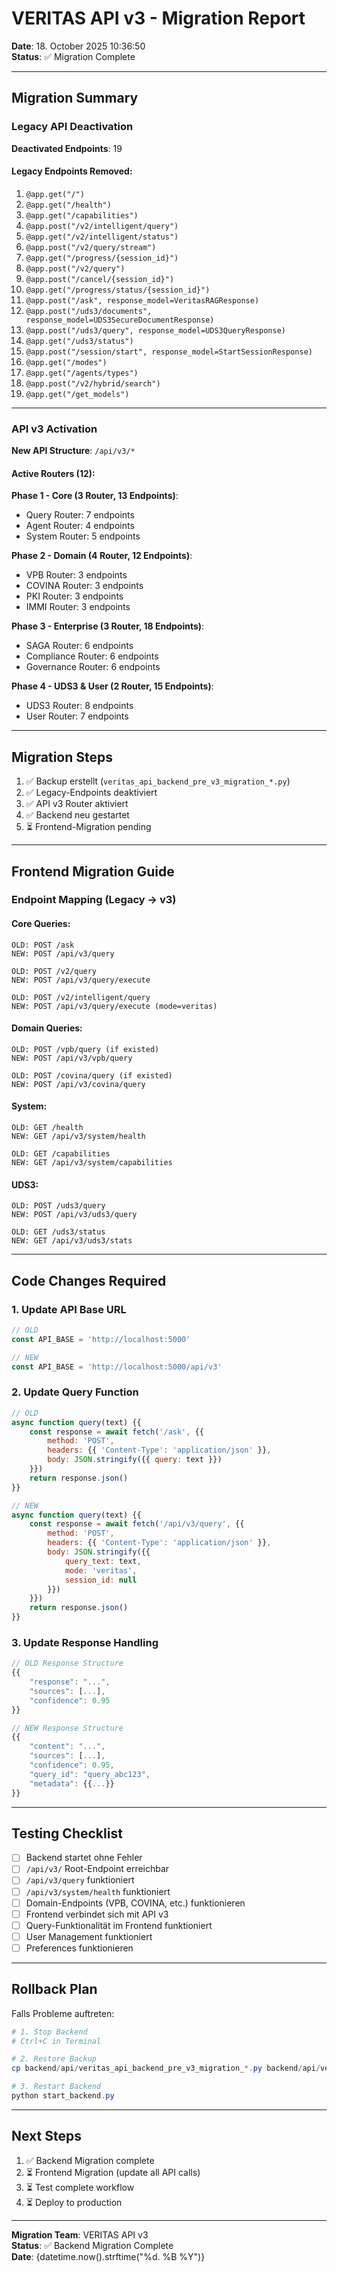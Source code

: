 # VERITAS API v3 - Migration Report

**Date**: 18. October 2025 10:36:50  
**Status**: ✅ Migration Complete

---

## Migration Summary

### Legacy API Deactivation

**Deactivated Endpoints**: 19

#### Legacy Endpoints Removed:
1. `@app.get("/")`
2. `@app.get("/health")`
3. `@app.get("/capabilities")`
4. `@app.post("/v2/intelligent/query")`
5. `@app.get("/v2/intelligent/status")`
6. `@app.post("/v2/query/stream")`
7. `@app.get("/progress/{session_id}")`
8. `@app.post("/v2/query")`
9. `@app.post("/cancel/{session_id}")`
10. `@app.get("/progress/status/{session_id}")`
11. `@app.post("/ask", response_model=VeritasRAGResponse)`
12. `@app.post("/uds3/documents", response_model=UDS3SecureDocumentResponse)`
13. `@app.post("/uds3/query", response_model=UDS3QueryResponse)`
14. `@app.get("/uds3/status")`
15. `@app.post("/session/start", response_model=StartSessionResponse)`
16. `@app.get("/modes")`
17. `@app.get("/agents/types")`
18. `@app.post("/v2/hybrid/search")`
19. `@app.get("/get_models")`


---

### API v3 Activation

**New API Structure**: `/api/v3/*`

#### Active Routers (12):

**Phase 1 - Core (3 Router, 13 Endpoints)**:
- Query Router: 7 endpoints
- Agent Router: 4 endpoints  
- System Router: 5 endpoints

**Phase 2 - Domain (4 Router, 12 Endpoints)**:
- VPB Router: 3 endpoints
- COVINA Router: 3 endpoints
- PKI Router: 3 endpoints
- IMMI Router: 3 endpoints

**Phase 3 - Enterprise (3 Router, 18 Endpoints)**:
- SAGA Router: 6 endpoints
- Compliance Router: 6 endpoints
- Governance Router: 6 endpoints

**Phase 4 - UDS3 & User (2 Router, 15 Endpoints)**:
- UDS3 Router: 8 endpoints
- User Router: 7 endpoints

---

## Migration Steps

1. ✅ Backup erstellt (`veritas_api_backend_pre_v3_migration_*.py`)
2. ✅ Legacy-Endpoints deaktiviert
3. ✅ API v3 Router aktiviert
4. ✅ Backend neu gestartet
5. ⏳ Frontend-Migration pending

---

## Frontend Migration Guide

### Endpoint Mapping (Legacy → v3)

#### Core Queries:
```
OLD: POST /ask
NEW: POST /api/v3/query

OLD: POST /v2/query
NEW: POST /api/v3/query/execute

OLD: POST /v2/intelligent/query
NEW: POST /api/v3/query/execute (mode=veritas)
```

#### Domain Queries:
```
OLD: POST /vpb/query (if existed)
NEW: POST /api/v3/vpb/query

OLD: POST /covina/query (if existed)
NEW: POST /api/v3/covina/query
```

#### System:
```
OLD: GET /health
NEW: GET /api/v3/system/health

OLD: GET /capabilities
NEW: GET /api/v3/system/capabilities
```

#### UDS3:
```
OLD: POST /uds3/query
NEW: POST /api/v3/uds3/query

OLD: GET /uds3/status
NEW: GET /api/v3/uds3/stats
```

---

## Code Changes Required

### 1. Update API Base URL

```javascript
// OLD
const API_BASE = 'http://localhost:5000'

// NEW
const API_BASE = 'http://localhost:5000/api/v3'
```

### 2. Update Query Function

```javascript
// OLD
async function query(text) {{
    const response = await fetch('/ask', {{
        method: 'POST',
        headers: {{ 'Content-Type': 'application/json' }},
        body: JSON.stringify({{ query: text }})
    }})
    return response.json()
}}

// NEW
async function query(text) {{
    const response = await fetch('/api/v3/query', {{
        method: 'POST',
        headers: {{ 'Content-Type': 'application/json' }},
        body: JSON.stringify({{
            query_text: text,
            mode: 'veritas',
            session_id: null
        }})
    }})
    return response.json()
}}
```

### 3. Update Response Handling

```javascript
// OLD Response Structure
{{
    "response": "...",
    "sources": [...],
    "confidence": 0.95
}}

// NEW Response Structure
{{
    "content": "...",
    "sources": [...],
    "confidence": 0.95,
    "query_id": "query_abc123",
    "metadata": {{...}}
}}
```

---

## Testing Checklist

- [ ] Backend startet ohne Fehler
- [ ] `/api/v3/` Root-Endpoint erreichbar
- [ ] `/api/v3/query` funktioniert
- [ ] `/api/v3/system/health` funktioniert
- [ ] Domain-Endpoints (VPB, COVINA, etc.) funktionieren
- [ ] Frontend verbindet sich mit API v3
- [ ] Query-Funktionalität im Frontend funktioniert
- [ ] User Management funktioniert
- [ ] Preferences funktionieren

---

## Rollback Plan

Falls Probleme auftreten:

```powershell
# 1. Stop Backend
# Ctrl+C in Terminal

# 2. Restore Backup
cp backend/api/veritas_api_backend_pre_v3_migration_*.py backend/api/veritas_api_backend.py

# 3. Restart Backend
python start_backend.py
```

---

## Next Steps

1. ✅ Backend Migration complete
2. ⏳ Frontend Migration (update all API calls)
3. ⏳ Test complete workflow
4. ⏳ Deploy to production

---

**Migration Team**: VERITAS API v3  
**Status**: ✅ Backend Migration Complete  
**Date**: {datetime.now().strftime("%d. %B %Y")}
